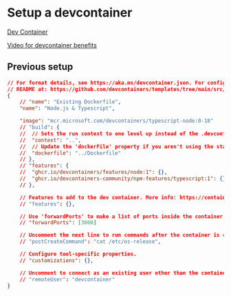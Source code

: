 # Setup a devcontainer

[Dev Container](https://medium.com/@zahedialfurquan20/react-vscode-dev-containers-90dc66732555)

[Video for devcontainer benefits](https://www.youtube.com/watch?v=dihfA7Ol6Mw&t=310s)

## Previous setup

```json
// For format details, see https://aka.ms/devcontainer.json. For config options, see the
// README at: https://github.com/devcontainers/templates/tree/main/src/docker-existing-dockerfile
{
	// "name": "Existing Dockerfile",
	"name": "Node.js & Typescript",

    "image": "mcr.microsoft.com/devcontainers/typescript-node:0-18"
	// "build": {
	// 	// Sets the run context to one level up instead of the .devcontainer folder.
	// 	"context": "..",
	// 	// Update the 'dockerFile' property if you aren't using the standard 'Dockerfile' filename.
	// 	"dockerfile": "../Dockerfile"
	// },
	// "features": {
	// 	"ghcr.io/devcontainers/features/node:1": {},
	// 	"ghcr.io/devcontainers-community/npm-features/typescript:1": {}
	// },

	// Features to add to the dev container. More info: https://containers.dev/features.
	// "features": {},

	// Use 'forwardPorts' to make a list of ports inside the container available locally.
	// "forwardPorts": [3000]

	// Uncomment the next line to run commands after the container is created.
	// "postCreateCommand": "cat /etc/os-release",

	// Configure tool-specific properties.
	// "customizations": {},

	// Uncomment to connect as an existing user other than the container default. More info: https://aka.ms/dev-containers-non-root.
	// "remoteUser": "devcontainer"
}
```
